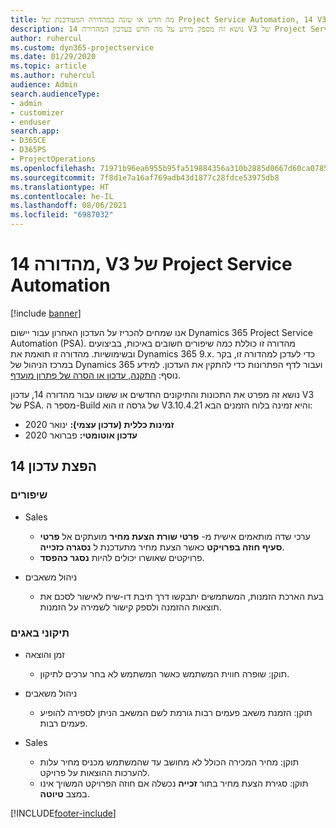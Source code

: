 ```yaml
---
title: מה חדש או שונה במהדורה המעודכנת של Project Service Automation, 14 V3
description: נושא זה מספק מידע על מה חדש בעדכון המהדורה 14 V3 של Project Service Automation.
author: ruhercul
ms.custom: dyn365-projectservice
ms.date: 01/29/2020
ms.topic: article
ms.author: ruhercul
audience: Admin
search.audienceType:
- admin
- customizer
- enduser
search.app:
- D365CE
- D365PS
- ProjectOperations
ms.openlocfilehash: 71971b96ea6955b95fa519884356a310b2885d0667d60ca07856a444de77dc64
ms.sourcegitcommit: 7f8d1e7a16af769adb43d1877c28fdce53975db8
ms.translationtype: HT
ms.contentlocale: he-IL
ms.lasthandoff: 08/06/2021
ms.locfileid: "6987032"
---
```

# <a name="project-service-automation-update-release-14-v3"></a>מהדורה 14, V3 של Project Service Automation

[!include [banner](../includes/psa-now-project-operations.md)]

אנו שמחים להכריז על העדכון האחרון עבור יישום Dynamics 365 Project Service Automation‏ (PSA). מהדורה זו כוללת כמה שיפורים חשובים באיכות, בביצועים ובשימושיות. מהדורה זו תואמת את Dynamics 365 9.x. כדי לעדכן למהדורה זו, בקר במרכז הניהול של Dynamics 365 ועבור לדף הפתרונות כדי להתקין את העדכון. למידע נוסף: [התקנה, עדכון או הסרה של פתרון מועדף](/power-platform/admin/install-remove-preferred-solution).

נושא זה מפרט את התכונות והתיקונים החדשים או ששונו עבור מהדורה 14, עדכון V3 של PSA. מספר ה-Build של גרסה זו הוא V3.10.4.21 והיא זמינה בלוח הזמנים הבא:

- **זמינות כללית (עדכון עצמי):** ינואר 2020
- **עדכון אוטומטי:** פברואר 2020

## <a name="update-release-14"></a>הפצת עדכון 14

### <a name="enhancements"></a>שיפורים

- Sales

     - ערכי שדה מותאמים אישית מ- **פרטי שורת הצעת מחיר** מועתקים אל **פרטי סעיף חוזה בפרויקט** כאשר הצעת מחיר מתעדכנת ל **נסגרה כזכייה**.
     - פרויקטים שאושרו יכולים להיות **נסגר כהפסד**.

- ניהול משאבים

     - בעת הארכת הזמנות, המשתמשים יתבקשו דרך תיבת דו-שיח לאישור לסכם את תוצאות ההזמנה ולספק קישור לשמירה על הזמנות.


### <a name="bug-fixes"></a>תיקוני באגים

- זמן והוצאה

     - תוקן: שופרה חווית המשתמש כאשר המשתמש לא בחר ערכים לתיקון.

- ניהול משאבים

     - תוקן: הזמנת משאב פעמים רבות גורמת לשם המשאב הניתן לספירה להופיע פעמים רבות.

- Sales

     - תוקן: מחיר המכירה הכולל לא מחושב עד שהמשתמש מכניס מחיר עלות להערכות ההוצאות על פרויקט.
     - תוקן: סגירת הצעת מחיר בתור **זכייה** נכשלה אם חוזה הפרויקט המשויך אינו במצב **טיוטה**.



[!INCLUDE[footer-include](../includes/footer-banner.md)]